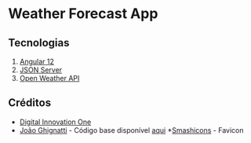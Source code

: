 # Weather Forecast App


## Tecnologias

1. [Angular 12](https://angular.io/docs)
2. [JSON Server](https://github.com/typicode/json-server)
3. [Open Weather API](https://openweathermap.org/)

## Créditos

* [Digital Innovation One](https://digitalinnovation.one/)
* [João Ghignatti](https://github.com/JGhignatti) - Código base disponível [aqui](https://github.com/JGhignatti/jv-weather)
*[Smashicons](https://www.flaticon.com/authors/smashicons) - Favicon